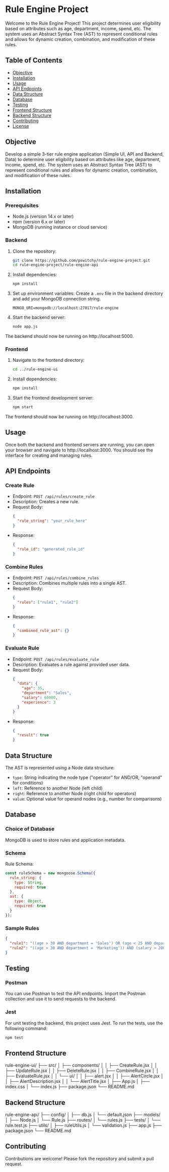 # Rule Engine Project

Welcome to the Rule Engine Project! This project determines user eligibility based on attributes such as age, department, income, spend, etc. The system uses an Abstract Syntax Tree (AST) to represent conditional rules and allows for dynamic creation, combination, and modification of these rules.

## Table of Contents

- [Objective](#objective)
- [Installation](#installation)
- [Usage](#usage)
- [API Endpoints](#api-endpoints)
- [Data Structure](#data-structure)
- [Database](#database)
- [Testing](#testing)
- [Frontend Structure](#frontend-structure)
- [Backend Structure](#backend-structure)
- [Contributing](#contributing)
- [License](#license)

## Objective

Develop a simple 3-tier rule engine application (Simple UI, API and Backend, Data) to determine user eligibility based on attributes like age, department, income, spend, etc. The system uses an Abstract Syntax Tree (AST) to represent conditional rules and allows for dynamic creation, combination, and modification of these rules.

## Installation

### Prerequisites

- Node.js (version 14.x or later)
- npm (version 6.x or later)
- MongoDB (running instance or cloud service)

### Backend

1. Clone the repository:
   ```bash
   git clone https://github.com/pswitchy/rule-engine-project.git
   cd rule-engine-project/rule-engine-api
   ```

2. Install dependencies:
   ```bash
   npm install
   ```

3. Set up environment variables:
   Create a `.env` file in the backend directory and add your MongoDB connection string.
   ```
   MONGO_URI=mongodb://localhost:27017/rule-engine
   ```

4. Start the backend server:
   ```bash
   node app.js
   ```

The backend should now be running on http://localhost:5000.

### Frontend

1. Navigate to the frontend directory:
   ```bash
   cd ../rule-engine-ui
   ```

2. Install dependencies:
   ```bash
   npm install
   ```

3. Start the frontend development server:
   ```bash
   npm start
   ```

The frontend should now be running on http://localhost:3000.

## Usage

Once both the backend and frontend servers are running, you can open your browser and navigate to http://localhost:3000. You should see the interface for creating and managing rules.

## API Endpoints

### Create Rule

- Endpoint: `POST /api/rules/create_rule`
- Description: Creates a new rule.
- Request Body:
  ```json
  {
    "rule_string": "your_rule_here"
  }
  ```
- Response:
  ```json
  {
    "rule_id": "generated_rule_id"
  }
  ```

### Combine Rules

- Endpoint: `POST /api/rules/combine_rules`
- Description: Combines multiple rules into a single AST.
- Request Body:
  ```json
  {
    "rules": ["rule1", "rule2"]
  }
  ```
- Response:
  ```json
  {
    "combined_rule_ast": {}
  }
  ```

### Evaluate Rule

- Endpoint: `POST /api/rules/evaluate_rule`
- Description: Evaluates a rule against provided user data.
- Request Body:
  ```json
  {
    "data": {
      "age": 35,
      "department": "Sales",
      "salary": 60000,
      "experience": 3
    }
  }
  ```
- Response:
  ```json
  {
    "result": true
  }
  ```

## Data Structure

The AST is represented using a Node data structure:

- `type`: String indicating the node type ("operator" for AND/OR, "operand" for conditions)
- `left`: Reference to another Node (left child)
- `right`: Reference to another Node (right child for operators)
- `value`: Optional value for operand nodes (e.g., number for comparisons)

## Database

### Choice of Database

MongoDB is used to store rules and application metadata.

### Schema

Rule Schema:

```javascript
const ruleSchema = new mongoose.Schema({
  rule_string: {
    type: String,
    required: true
  },
  ast: {
    type: Object,
    required: true
  }
});
```

### Sample Rules

```json
{
  "rule1": "((age > 30 AND department = 'Sales') OR (age < 25 AND department = 'Marketing')) AND (salary > 50000 OR experience > 5)",
  "rule2": "((age > 30 AND department = 'Marketing')) AND (salary > 20000 OR experience > 5)"
}
```

## Testing

### Postman

You can use Postman to test the API endpoints. Import the Postman collection and use it to send requests to the backend.

### Jest

For unit testing the backend, this project uses Jest. To run the tests, use the following command:

```bash
npm test
```

## Frontend Structure

rule-engine-ui/
├── src/
│   ├── components/
│   │   ├── CreateRule.jsx
│   │   ├── UpdateRule.jsx
│   │   ├── DeleteRule.jsx
│   │   ├── CombineRule.jsx
│   │   ├── EvaluateRule.jsx
│   │   └── ui/
│   │       ├── alert.jsx
│   │       ├── AlertCircle.jsx
│   │       ├── AlertDescription.jsx
│   │       └── AlertTitle.jsx
│   ├── App.js
│   ├── index.css
│   └── index.js
├── package.json
└── README.md

## Backend Structure

rule-engine-api/
├── config/
│   ├── db.js
│   └── default.json
├── models/
│   ├── Node.js
│   └── Rule.js
├── routes/
│   └── rules.js
├── tests/
│   └── rule.test.js
├── utils/
│   ├── ruleUtils.js
│   └── validation.js
├── app.js
├── package.json
└── README.md

## Contributing

Contributions are welcome! Please fork the repository and submit a pull request.
